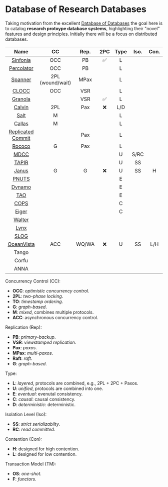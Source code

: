 # Database of Research Databases

Taking motivation from the excellent [Database of Databases](https://dbdb.io/) the goal here is to catalog **research protoype database systems**, highlighting their "novel" features and design principles.
Initially there will be a focus on distributed databases.

| Name | CC | Rep. | 2PC | Type | Iso. | Con. | TM |
| :---:| :-:| :--: | :-: | :--: | :--: | :--: |:--:|
| [Sinfonia](https://github.com/jackwaudby/dbordb/blob/main/summaries/sinfonia.md)            | OCC             | PB   |:white_check_mark:| L ||||
| [Percolator](https://github.com/jackwaudby/dbordb/blob/main/summaries/percolator.md)        | OCC             | PB   || L  ||||       
| [Spanner](https://github.com/jackwaudby/dbordb/blob/main/summaries/spanner.md)              | 2PL (wound/wait)| MPax || L  ||||       
| [CLOCC](https://github.com/jackwaudby/dbordb/blob/main/summaries/clocc.md)                  | OCC             | VSR  || L  ||||      
| [Granola](https://github.com/jackwaudby/dbordb/blob/main/summaries/granola.md)              |                 | VSR  |:white_check_mark:| L |||| 
| [Calvin](https://github.com/jackwaudby/dbordb/blob/main/summaries/calvin.md)                | 2PL             | Pax  |:x:| L/D ||||     
| [Salt](https://github.com/jackwaudby/dbordb/blob/main/summaries/salt.md)                    | M               |      || L ||||
| [Callas](https://github.com/jackwaudby/dbordb/blob/main/summaries/callas.md)                | M               |      || L ||||       
| [Replicated Commit](https://github.com/jackwaudby/dbordb/blob/main/summaries/rep_commit.md) |                 | Pax  || L ||||
| [Rococo](https://github.com/jackwaudby/dbordb/blob/main/summaries/rococo.md)                | G               | Pax  || L ||||
| [MDCC](https://github.com/jackwaudby/dbordb/blob/main/summaries/mdcc.md)                    |                 ||| U |S/RC|||
| [TAPIR](https://github.com/jackwaudby/dbordb/blob/main/summaries/tapir.md)                  |                 ||| U | SS |||
| [Janus](https://github.com/jackwaudby/dbordb/blob/main/summaries/janus.md)                  | G               | G |:x:| U | SS |H|OS|
| [PNUTS](https://github.com/jackwaudby/dbordb/blob/main/summaries/pnuts.md)                  |                 ||| E ||||
| [Dynamo](https://github.com/jackwaudby/dbordb/blob/main/summaries/dynamo.md)                |                 ||| E ||||
| [TAO](https://github.com/jackwaudby/dbordb/blob/main/summaries/tao.md)                      |                 ||| E ||||
| [COPS](https://github.com/jackwaudby/dbordb/blob/main/summaries/cops.md)                    |                 ||| C ||||
| [Eiger](https://github.com/jackwaudby/dbordb/blob/main/summaries/eiger.md)                  |                 ||| C ||||
| [Walter](https://github.com/jackwaudby/dbordb/blob/main/summaries/walter.md)                |                 |||||||
| [Lynx](https://github.com/jackwaudby/dbordb/blob/main/summaries/lynx.md)                    |                 |||||||
| [SLOG](https://github.com/jackwaudby/dbordb/blob/main/summaries/slog.md)                    |                 |||||||
| [OceanVista](https://github.com/jackwaudby/dbordb/blob/main/summaries/oceanvista.md)        | ACC             |WQ/WA|:x:| U |SS|L/H|F|
| Tango ||||||||
| Corfu ||||||||                                                                                      
| ANNA  ||||||||

Concurrency Control (CC):
+ **OCC**: *optimistic concurrency control*.
+ **2PL**: *two-phase locking*.
+ **TO**: *timestamp ordering*.
+ **G**: *graph-based*.
+ **M**: *mixed*, combines multiple protocols.
+ **ACC**: asynchronous concurrency control.

Replication (Rep):
+ **PB**: *primary-backup*.
+ **VSR**: *viewstamped replication*.
+ **Pax**: *paxos*.
+ **MPax**: *multi-paxos*.
+ **Raft**: *raft*.
+ **G**: *graph-based*.

Type:
+ **L**: *layered*, protocols are combined, e.g., 2PL + 2PC + Paxos.
+ **U**: *unified*, protocols are combined into one.
+ **E**: *eventual*: evenutal consistency.
+ **C**: *causal*: causal consistency.
+ **D**: *deterministic*: deterministic.

Isolation Level (Iso): 
+ **SS**: *strict serializabilty*.
+ **RC**: *read committed*.

Contention (Con): 
+ **H**: designed for high contention.
+ **L**: designed for low contention.

Transaction Model (TM):
+ **OS**: *one-shot*.
+ **F**: *functors*.
